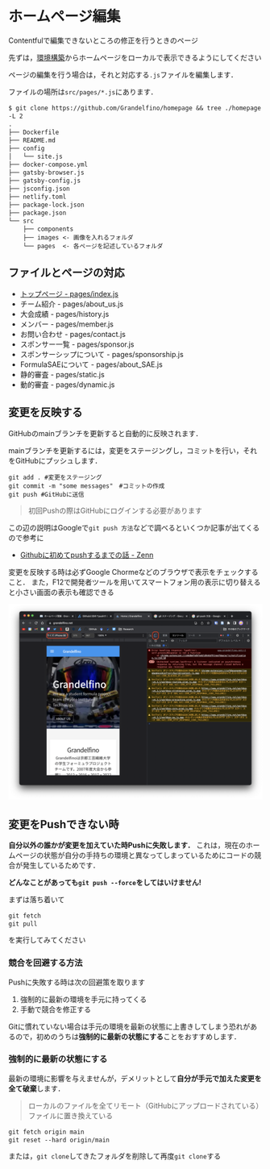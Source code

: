 # ホームページ編集

Contentfulで編集できないところの修正を行うときのページ

先ずは，[環境構築](../env.md)からホームページをローカルで表示できるようにしてください

ページの編集を行う場合は，それと対応する`.js`ファイルを編集します．

ファイルの場所は`src/pages/*.js`にあります．

```shell
$ git clone https://github.com/Grandelfino/homepage && tree ./homepage -L 2
.
├── Dockerfile
├── README.md
├── config
│   └── site.js
├── docker-compose.yml
├── gatsby-browser.js
├── gatsby-config.js
├── jsconfig.json
├── netlify.toml
├── package-lock.json
├── package.json
└── src
    ├── components
    ├── images <- 画像を入れるフォルダ
    └── pages  <- 各ページを記述しているフォルダ
```

## ファイルとページの対応

- [トップページ - pages/index.js](home.md)
- チーム紹介 - pages/about_us.js
- 大会成績 - pages/history.js
- メンバー - pages/member.js
- お問い合わせ - pages/contact.js
- スポンサー一覧 - pages/sponsor.js
- スポンサーシップについて - pages/sponsorship.js
- FormulaSAEについて - pages/about_SAE.js
- 静的審査 - pages/static.js
- 動的審査 - pages/dynamic.js

## 変更を反映する

GitHubのmainブランチを更新すると自動的に反映されます．

mainブランチを更新するには，変更をステージングし，コミットを行い，それをGitHubにプッシュします．

```shell
git add . #変更をステージング
git commit -m "some messages"　#コミットの作成
git push #GitHubに送信
```

> 初回Pushの際はGitHubにログインする必要があります

この辺の説明はGoogleで`git push 方法`などで調べるといくつか記事が出てくるので参考に

- [Githubに初めてpushするまでの話 - Zenn](https://zenn.dev/tknkaz/articles/04bbcb04a9b007)

変更を反映する時は必ずGoogle Chormeなどのブラウザで表示をチェックすること．
また，F12で開発者ツールを用いてスマートフォン用の表示に切り替えると小さい画面の表示も確認できる

![devtool](pic/devtool.png)

## 変更をPushできない時

**自分以外の誰かが変更を加えていた時Pushに失敗します．**
これは，現在のホームページの状態が自分の手持ちの環境と異なってしまっているためにコードの競合が発生しているためです．

**どんなことがあっても`git push --force`をしてはいけません!**

まずは落ち着いて

```shell
git fetch
git pull
```

を実行してみてください

### 競合を回避する方法

Pushに失敗する時は次の回避策を取ります

1. 強制的に最新の環境を手元に持ってくる
2. 手動で競合を修正する

Gitに慣れていない場合は手元の環境を最新の状態に上書きしてしまう恐れがあるので，初めのうちは**強制的に最新の状態にする**ことをおすすめします．

### 強制的に最新の状態にする

最新の環境に影響を与えませんが，デメリットとして**自分が手元で加えた変更を全て破棄**します．
> ローカルのファイルを全てリモート（GitHubにアップロードされている）ファイルに置き換えている

```shell
git fetch origin main
git reset --hard origin/main
```

または，`git clone`してきたフォルダを削除して再度`git clone`する
